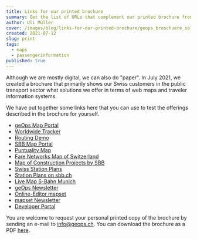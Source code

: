 ```yaml
---
title: Links for our printed brochure
summary: Get the list of URLs that complement our printed brochure from July 2021.
author: Uli Müller
cover: /images/blog/links-for-our-printed-brochure/geops_broschuere_solutions_rz_druck.png
created: 2021-07-12
slug: print
tags:
  - maps
  - passengerinformation
published: true
---
```

Although we are mostly digital, we can also do "paper". In July 2021, we created a brochure that primarily shows our Swiss customers in the public transport sector what solutions we offer in terms of web maps and traveler information systems.

We have put together some links here that you can use to test the offerings described in the brochure for yourself.

* [geOps Map Portal](https://mobility.portal.geops.io)
* [Worldwide Tracker](https://tracker.geops.ch)
* [Routing Demo](https://routing-demo.geops.io)
* [SBB Map Portal](https://maps.trafimage.ch)
* [Puntuality Map](https://maps2.trafimage.ch/ch.sbb.netzkarte?layers=ch.sbb.puenktlichkeit-all)
* [Fare Networks Map of Switzerland](https://maps2.trafimage.ch/ch.sbb.tarifverbundkarte.public)
* [Map of Construction Projects by SBB](https://company.sbb.ch/de/ueber-die-sbb/projekte/karte.html)
* [Swiss Station Plans](https://plans.trafimage.ch)
* [Station Plans on sbb.ch](https://www.sbb.ch/de/bahnhof-services.html)
* [Live Map S-Bahn Munich](https://s-bahn-muenchen-live.de/)
* [geOps Newsletter](https://geops.ch/newsletter)
* [Online-Editor mapset](https://mapset.ch)
* [mapset Newsletter](https://geops.sh/mapset)
* [Developer Portal](https://developer.geops.io)

You are welcome to request your personal printed copy of the brochure by sending an e-mail to [info@geops.ch](mailto:info@geops.ch). You can download the brochure as a PDF [here](/images/geops_broschuere_solutions_web.pdf).